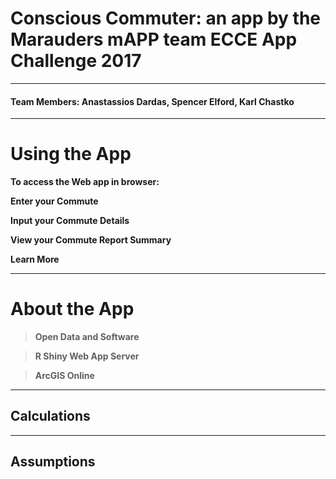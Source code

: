 Conscious Commuter: an app by the Marauders mAPP team
ECCE App Challenge 2017
===================
-------------------------------
####  Team Members: Anastassios Dardas, Spencer Elford, Karl Chastko

------------------------------------
Using the App
======

**To access the Web app in browser:**
 


**Enter your Commute**



**Input your Commute Details**
 

**View your Commute Report Summary**


**Learn More**

----------
About the App
======

>**Open Data and Software**


>**R Shiny Web App Server**

>**ArcGIS Online**


------
Calculations
-------------


------

Assumptions
-------------
